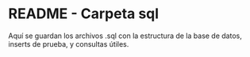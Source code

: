 # README - Carpeta sql

Aquí se guardan los archivos .sql con la estructura de la base de datos, inserts de prueba, y consultas útiles.